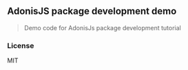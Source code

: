 ## AdonisJS package development demo


>Demo code for AdonisJs package development tutorial


### License
MIT
